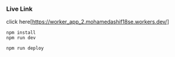 <h3>Live Link</h3>

click here[https://worker_app_2.mohamedashif18se.workers.dev/]

```
npm install
npm run dev
```

```
npm run deploy
```
